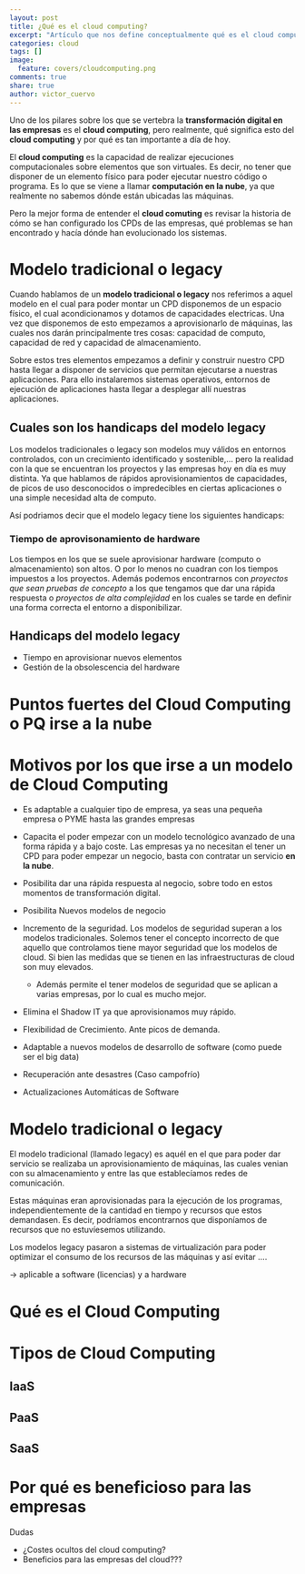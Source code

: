 ```yaml
---
layout: post
title: ¿Qué es el cloud computing?
excerpt: "Artículo que nos define conceptualmente qué es el cloud computing y que capacidades nos ofrece a la hora de usarlo"
categories: cloud
tags: []
image:
  feature: covers/cloudcomputing.png
comments: true
share: true
author: victor_cuervo
---
```

Uno de los pilares sobre los que se vertebra la **transformación digital en las empresas** es el **cloud computing**, pero realmente, qué significa esto del **cloud computing** y por qué es tan importante a día de hoy.

El **cloud computing** es la capacidad de realizar ejecuciones computacionales sobre elementos que son virtuales. Es decir, no tener que disponer de un elemento físico para poder ejecutar nuestro código o programa. Es lo que se viene a llamar **computación en la nube**, ya que realmente no sabemos dónde están ubicadas las máquinas.

Pero la mejor forma de entender el **cloud comuting** es revisar la historia de cómo se han configurado los CPDs de las empresas, qué problemas se han encontrado y hacía dónde han evolucionado los sistemas.

# Modelo tradicional o legacy
Cuando hablamos de un **modelo tradicional o legacy** nos referimos a aquel modelo en el cual para poder montar un CPD disponemos de un espacio físico, el cual acondicionamos y dotamos de capacidades electricas. Una vez que disponemos de esto empezamos a aprovisionarlo de máquinas, las cuales nos darán principalmente tres cosas: capacidad de computo, capacidad de red y capacidad de almacenamiento.

Sobre estos tres elementos empezamos a definir y construir nuestro CPD hasta llegar a disponer de servicios que permitan ejecutarse a nuestras aplicaciones. Para ello instalaremos sistemas operativos, entornos de ejecución de aplicaciones hasta llegar a desplegar allí nuestras aplicaciones.

## Cuales son los handicaps del modelo legacy
Los modelos tradicionales o legacy son modelos muy válidos en entornos controlados, con un crecimiento identificado y sostenible,... pero la realidad con la que se encuentran los proyectos y las empresas hoy en día es muy distinta. Ya que hablamos de rápidos aprovisionamientos de capacidades, de picos de uso desconocidos o impredecibles en ciertas aplicaciones o una simple necesidad alta de computo.

Así podriamos decir que el modelo legacy tiene los siguientes handicaps:

### Tiempo de aprovisonamiento de hardware
Los tiempos en los que se suele aprovisionar hardware (computo o almacenamiento) son altos. O por lo menos no cuadran con los tiempos impuestos a los proyectos. Además podemos encontrarnos con *proyectos que sean pruebas de concepto* a los que tengamos que dar una rápida respuesta o *proyectos de alta complejidad* en los cuales se tarde en definir una forma correcta el entorno a disponibilizar.

###

## Handicaps del modelo legacy
* Tiempo en aprovisionar nuevos elementos
* Gestión de la obsolescencia del hardware


# Puntos fuertes del Cloud Computing o PQ irse a la nube
# Motivos por los que irse a un modelo de Cloud Computing

* Es adaptable a cualquier tipo de empresa, ya seas una pequeña empresa o PYME hasta las grandes empresas

* Capacita el poder empezar con un modelo tecnológico avanzado de una forma rápida y a bajo coste. Las empresas ya no necesitan el tener un CPD para poder empezar un negocio, basta con contratar un servicio **en la nube**.

* Posibilita dar una rápida respuesta al negocio, sobre todo en estos momentos de transformación digital.

* Posibilita Nuevos modelos de negocio

* Incremento de la seguridad. Los modelos de seguridad superan a los modelos tradicionales. Solemos tener el concepto incorrecto de que aquello que controlamos tiene mayor seguridad que los modelos de cloud. Si bien las medidas que se tienen en las infraestructuras de cloud son muy elevados.
  * Además permite el tener modelos de seguridad que se aplican a varias empresas, por lo cual es mucho mejor.

* Elimina el Shadow IT ya que aprovisionamos muy rápido.


* Flexibilidad de Crecimiento. Ante picos de demanda.

* Adaptable a nuevos modelos de desarrollo de software (como puede ser el big data)

* Recuperación ante desastres
(Caso campofrío)

* Actualizaciones Automáticas de Software




# Modelo tradicional o legacy
El modelo tradicional (llamado legacy) es aquél en el que para poder dar servicio se realizaba un aprovisionamiento de máquinas, las cuales venian con su almacenamiento y entre las que establecíamos redes de comunicación.

Estas máquinas eran aprovisionadas para la ejecución de los programas, independientemente de la cantidad en tiempo y recursos que estos demandasen. Es decir, podríamos encontrarnos que disponíamos de recursos que no estuvíesemos utilizando.


Los modelos legacy pasaron a sistemas de virtualización para poder optimizar el consumo de los recursos de las máquinas y así evitar ....

-> aplicable a software (licencias) y a hardware








# Qué es el Cloud Computing

# Tipos de Cloud Computing

## IaaS

## PaaS


## SaaS


# Por qué es beneficioso para las empresas


Dudas

* ¿Costes ocultos del cloud computing?
* Beneficios para las empresas del cloud???
